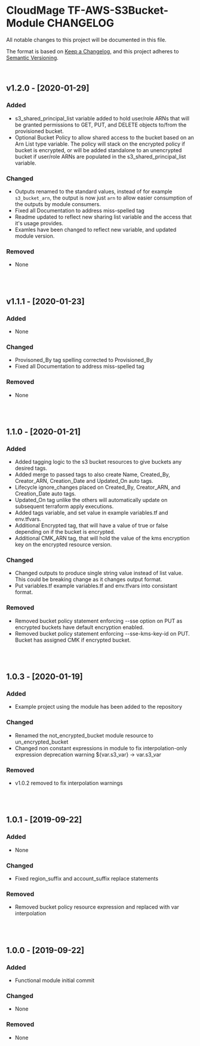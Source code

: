 <!-- VSCode Markdown Exclusions-->
<!-- markdownlint-disable MD024 Multiple Headings with the Same Content-->
# CloudMage TF-AWS-S3Bucket-Module CHANGELOG

All notable changes to this project will be documented in this file.

The format is based on [Keep a Changelog](https://keepachangelog.com/en/1.0.0/),
and this project adheres to [Semantic Versioning](https://semver.org/spec/v2.0.0.html).

<br>

## v1.2.0 - [2020-01-29]

### Added

- s3_shared_principal_list variable added to hold user/role ARNs that will be granted permissions to GET, PUT, and DELETE objects to/from the provisioned bucket.
- Optional Bucket Policy to allow shared access to the bucket based on an Arn List type variable. The policy will stack on the encrypted policy if bucket is encrypted, or will be added standalone to an unencrypted bucket if user/role ARNs are populated in the s3_shared_principal_list variable.

### Changed

- Outputs renamed to the standard values, instead of for example `s3_bucket_arn`, the output is now just `arn` to allow easier consumption of the outputs by module consumers.
- Fixed all Documentation to address miss-spelled tag
- Readme updated to reflect new sharing list variable and the access that it's usage provides.
- Examles have been changed to reflect new variable, and updated module version.

### Removed

- None

<br><br>

## v1.1.1 - [2020-01-23]

### Added

- None

### Changed

- Provisoned_By tag spelling corrected to Provisioned_By
- Fixed all Documentation to address miss-spelled tag

### Removed

- None

<br><br>

## 1.1.0 - [2020-01-21]

### Added

- Added tagging logic to the s3 bucket resources to give buckets any desired tags.
- Added merge to passed tags to also create Name, Created_By, Creator_ARN, Creation_Date and Updated_On auto tags.
- Lifecycle ignore_changes placed on Created_By, Creator_ARN, and Creation_Date auto tags.
- Updated_On tag unlike the others will automatically update on subsequent terraform apply executions.
- Added tags variable, and set value in example variables.tf and env.tfvars.
- Additional Encrypted tag, that will have a value of true or false depending on if the bucket is encrypted.
- Additional CMK_ARN tag, that will hold the value of the kms encryption key on the encrypted resource version.

### Changed

- Changed outputs to produce single string value instead of list value. This could be breaking change as it changes output format.
- Put variables.tf example variables.tf and env.tfvars into consistant format.

### Removed

- Removed bucket policy statement enforcing --sse option on PUT as encrypted buckets have default encryption enabled.
- Removed bucket policy statement enforcing --sse-kms-key-id on PUT. Bucket has assigned CMK if encrypted bucket.

<br><br>

## 1.0.3 - [2020-01-19]

### Added

- Example project using the module has been added to the repository

### Changed

- Renamed the not_encrypted_bucket module resource to un_encrypted_bucket
- Changed non constant expressions in module to fix interpolation-only expression deprecation warning ${var.s3_var} -> var.s3_var

### Removed

- v1.0.2 removed to fix interpolation warnings

<br><br>

## 1.0.1 - [2019-09-22]

### Added

- None

### Changed

- Fixed region_suffix and account_suffix replace statements

### Removed

- Removed bucket policy resource expression and replaced with var interpolation

<br><br>

## 1.0.0 - [2019-09-22]

### Added

- Functional module initial commit

### Changed

- None

### Removed

- None
